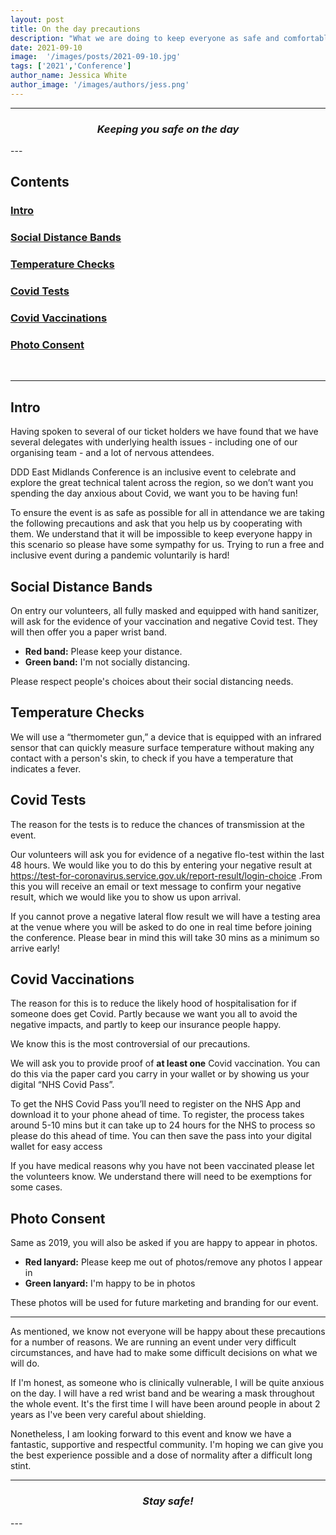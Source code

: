 ```yaml
---
layout: post
title: On the day precautions
description: "What we are doing to keep everyone as safe and comfortable on the day as possible"
date: 2021-09-10
image:  '/images/posts/2021-09-10.jpg'
tags: ['2021','Conference']
author_name: Jessica White
author_image: '/images/authors/jess.png'
---
```



----
<center>
<h3 class="quote"><i>Keeping you safe on the day</i> </h3>
</center>
---

<br/>

## Contents

### [Intro](#intro)
### [Social Distance Bands](#social-distance-bands)
### [Temperature Checks](#temperature-checks)
### [Covid Tests](#covid-tests)
### [Covid Vaccinations](#covid-vaccinations)
### [Photo Consent](#photo-consent)

<br/>

---

## Intro

Having spoken to several of our ticket holders we have found that we have several delegates with underlying health issues - including one of our organising team - and a lot of nervous attendees.

DDD East Midlands Conference is an inclusive event to celebrate and explore the great technical talent across the region, so we don’t want you spending the day anxious about Covid, we want you to be having fun!

To ensure the event is as safe as possible for all in attendance we are taking the following precautions and ask that you help us by cooperating with them. We understand that it will be impossible to keep everyone happy in this scenario so please have some sympathy for us. Trying to run a free and inclusive event during a pandemic voluntarily is hard!

## Social Distance Bands

On entry our volunteers, all fully masked and equipped with hand sanitizer, will ask for the evidence of your vaccination and negative Covid test. They will then offer you a paper wrist band.

- **Red band:** Please keep your distance. 
- **Green band:** I'm not socially distancing.

Please respect people's choices about their social distancing needs.

## Temperature Checks

We will use a “thermometer gun,” a device that is equipped with an infrared sensor that can quickly measure surface temperature without making any contact with a person's skin, to check if you have a temperature that indicates a fever. 

## Covid Tests

The reason for the tests is to reduce the chances of transmission at the event.

Our volunteers will ask you for evidence of a negative flo-test within the last 48 hours. We would like you to do this by entering your negative result at <a href="https://test-for-coronavirus.service.gov.uk/report-result/login-choice" target="_blank">https://test-for-coronavirus.service.gov.uk/report-result/login-choice</a> .From this you will receive an email or text message to confirm your negative result, which we would like you to show us upon arrival.

If you cannot prove a negative lateral flow result we will have a testing area at the venue where you will be asked to do one in real time before joining the conference. Please bear in mind this will take 30 mins as a minimum so arrive early!

## Covid Vaccinations

The reason for this is to reduce the likely hood of hospitalisation for if someone does get Covid. Partly because we want you all to avoid the negative impacts, and partly to keep our insurance people happy.

We know this is the most controversial of our precautions.

We will ask you to provide proof of **at least one** Covid vaccination. You can do this via the paper card you carry in your wallet or by showing us your digital “NHS Covid Pass”.

To get the NHS Covid Pass you’ll need to register on the NHS App and download it to your phone ahead of time. To register, the process takes around 5-10 mins but it can take up to 24 hours for the NHS to process so please do this ahead of time. You can then save the pass into your digital wallet for easy access

If you have medical reasons why you have not been vaccinated please let the volunteers know. We understand there will need to be exemptions for some cases.

## Photo Consent

Same as 2019, you will also be asked if you are happy to appear in photos. 

- **Red lanyard:** Please keep me out of photos/remove any photos I appear in
- **Green lanyard:** I'm happy to be in photos

These photos will be used for future marketing and branding for our event.

---

As mentioned, we know not everyone will be happy about these precautions for a number of reasons. We are running an event under very difficult circumstances, and have had to make some difficult decisions on what we will do. 

If I'm honest, as someone who is clinically vulnerable, I will be quite anxious on the day. I will have a red wrist band and be wearing a mask throughout the whole event. It's the first time I will have been around people in about 2 years as I've been very careful about shielding.

Nonetheless, I am looking forward to this event and know we have a fantastic, supportive and respectful community. I'm hoping we can give you the best experience possible and a dose of normality after a difficult long stint.

---
<center>
<h3 class="quote"><i>Stay safe!</i></h3>
</center>
---